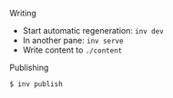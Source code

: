 
Writing

- Start automatic regeneration: `inv dev`
- In another pane: `inv serve`
- Write content to `./content`

Publishing

```
$ inv publish
```
